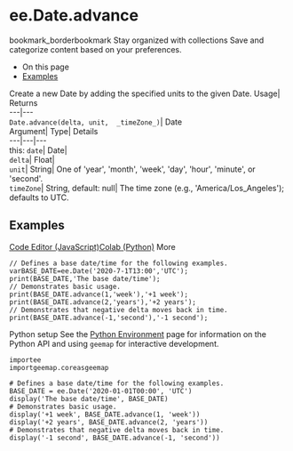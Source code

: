 
#  ee.Date.advance
bookmark_borderbookmark Stay organized with collections  Save and categorize content based on your preferences.
  * On this page
  * [Examples](https://developers.google.com/earth-engine/apidocs/ee-date-advance#examples)


Create a new Date by adding the specified units to the given Date. 
Usage| Returns  
---|---  
`Date.advance(delta, unit,  _timeZone_)`| Date  
Argument| Type| Details  
---|---|---  
this: `date`| Date|   
`delta`| Float|   
`unit`| String| One of 'year', 'month', 'week', 'day', 'hour', 'minute', or 'second'.  
`timeZone`| String, default: null| The time zone (e.g., 'America/Los_Angeles'); defaults to UTC.  
## Examples
[Code Editor (JavaScript)](https://developers.google.com/earth-engine/apidocs/ee-date-advance#code-editor-javascript-sample)[Colab (Python)](https://developers.google.com/earth-engine/apidocs/ee-date-advance#colab-python-sample) More
```
// Defines a base date/time for the following examples.
varBASE_DATE=ee.Date('2020-7-1T13:00','UTC');
print(BASE_DATE,'The base date/time');
// Demonstrates basic usage.
print(BASE_DATE.advance(1,'week'),'+1 week');
print(BASE_DATE.advance(2,'years'),'+2 years');
// Demonstrates that negative delta moves back in time.
print(BASE_DATE.advance(-1,'second'),'-1 second');
```
Python setup
See the [ Python Environment](https://developers.google.com/earth-engine/guides/python_install) page for information on the Python API and using `geemap` for interactive development.
```
importee
importgeemap.coreasgeemap
```
```
# Defines a base date/time for the following examples.
BASE_DATE = ee.Date('2020-01-01T00:00', 'UTC')
display('The base date/time', BASE_DATE)
# Demonstrates basic usage.
display('+1 week', BASE_DATE.advance(1, 'week'))
display('+2 years', BASE_DATE.advance(2, 'years'))
# Demonstrates that negative delta moves back in time.
display('-1 second', BASE_DATE.advance(-1, 'second'))
```

